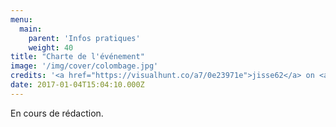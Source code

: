 ```yaml
---
menu:
  main:
    parent: 'Infos pratiques'
    weight: 40
title: "Charte de l'événement"
image: '/img/cover/colombage.jpg'
credits: '<a href="https://visualhunt.co/a7/0e23971e">jisse62</a> on <a href="https://visualhunt.com/re10/73fb5f13">Visualhunt</a> - <a href="http://creativecommons.org/licenses/by-nc-sa/2.0/">CC 2.0 BY-NC-SA</a>'
date: 2017-01-04T15:04:10.000Z
---
```


En cours de rédaction.
